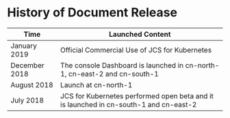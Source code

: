 
#  History of Document Release

| Time | Launched Content |
| --- | --- |
| January 2019    |  Official Commercial Use of JCS for Kubernetes   |
| December 2018    |  The console Dashboard is launched in cn-north-1, cn-east-2 and cn-south-1   |
| August 2018 | Launch at cn-north-1 |
| July 2018 | JCS for Kubernetes performed open beta and it is launched in cn-south-1 and cn-east-2 |
